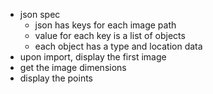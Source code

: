 - json spec
  - json has keys for each image path
  - value for each key is a list of objects
  - each object has a type and location data
- upon import, display the first image
- get the image dimensions
- display the points 